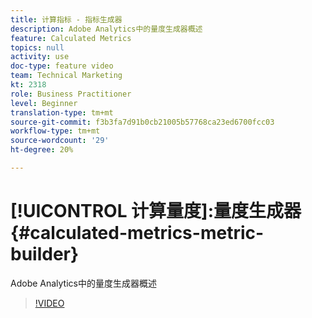 ```yaml
---
title: 计算指标 - 指标生成器
description: Adobe Analytics中的量度生成器概述
feature: Calculated Metrics
topics: null
activity: use
doc-type: feature video
team: Technical Marketing
kt: 2318
role: Business Practitioner
level: Beginner
translation-type: tm+mt
source-git-commit: f3b3fa7d91b0cb21005b57768ca23ed6700fcc03
workflow-type: tm+mt
source-wordcount: '29'
ht-degree: 20%

---
```



# [!UICONTROL 计算量度]:量度生成器  {#calculated-metrics-metric-builder}

Adobe Analytics中的量度生成器概述

>[!VIDEO](https://video.tv.adobe.com/v/25411/?quality=12)
